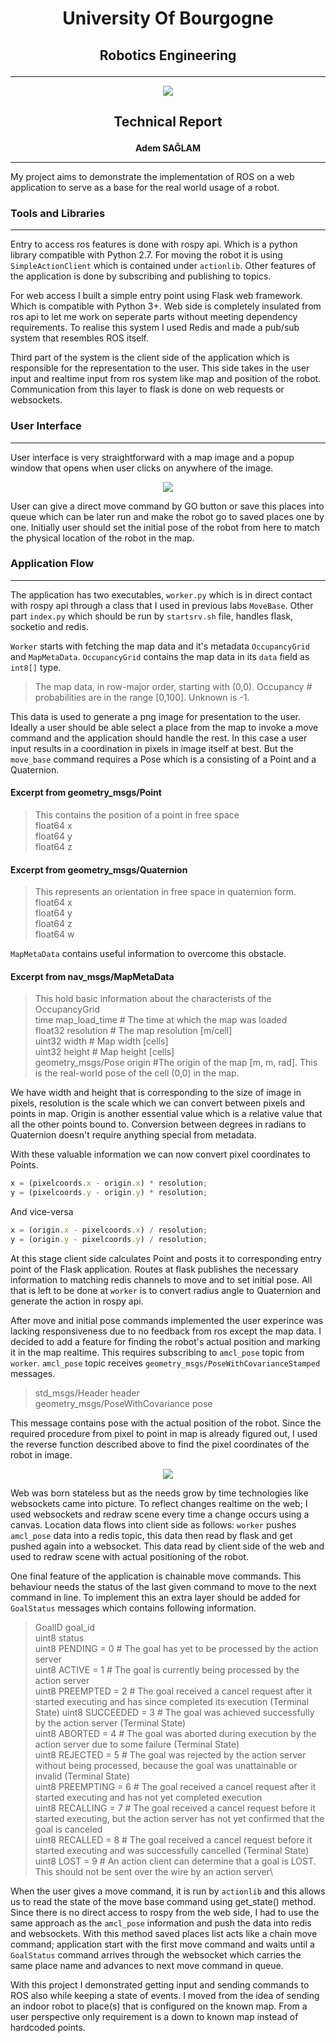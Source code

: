 
# <p align="center">University Of Bourgogne</p>


## <p align="center">Robotics Engineering</p>
---
<p align="center">
<img src="https://upload.wikimedia.org/wikipedia/commons/thumb/c/cf/Universit%C3%A9_de_Bourgogne_Logo.svg/320px-Universit%C3%A9_de_Bourgogne_Logo.svg.png" />
</p>

## <p align="center">Technical Report</p>

**<p align="center">Adem SAĞLAM</p>**

***

My project aims to demonstrate the implementation of ROS on a web application to serve as a base for the real world usage of a robot.


### Tools and Libraries
---
Entry to access ros features is done with rospy api. Which is a python library compatible with Python 2.7. For moving the robot it is using `SimpleActionClient` which is contained under `actionlib`. Other features of the application is done by subscribing and publishing to  topics.


For web access I built a simple entry point using Flask web framework. Which is compatible with Python 3+.
Web side is completely insulated from ros api to let me work on seperate parts without meeting dependency requirements. To realise this system I used Redis and made a pub/sub system that resembles ROS itself.


Third part of the system is the client side of the application which is responsible for the representation to the user. This side takes in the user input and realtime input from ros system like map and position of the robot. Communication from this layer to flask is done on web requests or websockets.


### User Interface
---

User interface is very straightforward with a map image and a popup window that opens when user clicks on anywhere of the image.

<p align="center">
  <img src="panel-ss1.jpg" />
</p>

User can give a direct move command by GO button or save this places into queue which can be later run and make the robot go to saved places one by one. Initially user should set the initial pose of the robot from here to match the physical location of the robot in the map.

### Application Flow
---

The application has two executables, `worker.py` which is in direct contact with rospy api through a class that I used in previous labs `MoveBase`. Other part `index.py` which should be run by `startsrv.sh` file, handles flask, socketio and redis.


`Worker` starts with fetching the map data and it's metadata `OccupancyGrid` and `MapMetaData`. `OccupancyGrid` contains the map data in its `data` field as `int8[]` type.
> The map data, in row-major order, starting with (0,0).  Occupancy
> \# probabilities are in the range [0,100].  Unknown is -1.

This data is used to generate a png image for presentation to the user. Ideally a user should be able select a place from the map to invoke a move command and the application should handle the rest. In this case a user input results in a coordination in pixels in image itself at best. But the `move_base` command requires a Pose which is a consisting of a Point and a Quaternion.

#### Excerpt from geometry_msgs/Point

> This contains the position of a point in free space\
> float64 x\
> float64 y\
> float64 z

#### Excerpt from geometry_msgs/Quaternion

> This represents an orientation in free space in quaternion form.\
> float64 x\
> float64 y\
> float64 z\
> float64 w


`MapMetaData` contains useful information to overcome this obstacle.

#### Excerpt from nav_msgs/MapMetaData

> This hold basic information about the characterists of the OccupancyGrid\
> time map_load_time # The time at which the map was loaded\
> float32 resolution # The map resolution [m/cell]\
> uint32 width # Map width [cells]\
> uint32 height # Map height [cells]\
> geometry_msgs/Pose origin #The origin of the map [m, m, rad].  This is the real-world pose of the cell (0,0) in the map.


We have width and height that is corresponding to the size of image in pixels, resolution is the scale which we can convert between pixels and points in map. Origin is another essential value which is a relative value that all the other points bound to. Conversion between degrees in radians to Quaternion doesn't require anything special from metadata.

With these valuable information we can now convert pixel coordinates to Points. 
```javascript
x = (pixelcoords.x - origin.x) * resolution;
y = (pixelcoords.y - origin.y) * resolution;
```

And vice-versa
```javascript
x = (origin.x - pixelcoords.x) / resolution;
y = (origin.y - pixelcoords.y) / resolution;
```

At this stage client side calculates Point and posts it to corresponding entry point of the Flask application. Routes at flask publishes the necessary information to matching redis channels to move and to set initial pose. All that is left to be done at `worker` is to convert radius angle to Quaternion and generate the action in rospy api.


After move and initial pose commands implemented the user experince was lacking responsiveness due to no feedback from ros except the map data. I decided to add a feature for finding the robot's actual position and marking it in the map realtime. This requires subscribing to `amcl_pose` topic from `worker`. `amcl_pose` topic receives `geometry_msgs/PoseWithCovarianceStamped` messages.

> std_msgs/Header header\
> geometry_msgs/PoseWithCovariance pose

This message contains pose with the actual position of the robot. Since the required procedure from pixel to point in map is already figured out, I used the reverse function described above to find the pixel coordinates of the robot in image.

<p align="center">
  <img src="rob-move-crop.gif" />
</p>


Web was born stateless but as the needs grow by time technologies like websockets came into picture. To reflect changes realtime on the web; I  used websockets and redraw scene every time a change occurs using a canvas. Location data flows into client side as follows: `worker` pushes `amcl_pose` data into a redis topic, this data then read by flask and get pushed again into a websocket. This data read by client side of the web and used to redraw scene with actual positioning of the robot.


One final feature of the application is chainable move commands. This behaviour needs the status of the last given command to move to the next command in line. To implement this an extra layer should be added for `GoalStatus` messages which contains following information.

> GoalID goal_id\
> uint8 status\
> uint8 PENDING = 0   # The goal has yet to be processed by the  action server\
> uint8 ACTIVE = 1   # The goal is currently being processed by the action server\
> uint8 PREEMPTED = 2   # The goal received a cancel request after it started executing and has since completed its execution (Terminal State)
> uint8 SUCCEEDED = 3   # The goal was achieved successfully by the action server (Terminal State)\
> uint8 ABORTED = 4   # The goal was aborted during execution by the action server due to some failure (Terminal State)\
> uint8 REJECTED = 5   # The goal was rejected by the action server without being processed, because the goal was unattainable or invalid (Terminal State)\
> uint8 PREEMPTING = 6   # The goal received a cancel request after it started executing and has not yet completed execution\
> uint8 RECALLING = 7   # The goal received a cancel request before it started executing, but the action server has not yet confirmed that the goal is canceled\
> uint8 RECALLED = 8   # The goal received a cancel request before it started executing and was successfully cancelled (Terminal State)\
> uint8 LOST = 9   # An action client can determine that a goal is LOST. This should not be sent over the wire by an action server\


When the user gives a move command, it is run by `actionlib` and this allows us to read the state of the move base command using get_state() method. Since there is no direct access to rospy from the web side, I had to use the same approach as the `amcl_pose` information and push the data into redis and websockets. With this method saved places list acts like a chain move command; application start with the first move command and waits until a `GoalStatus` command arrives through the websocket which carries the same place name and advances to next move command in queue.


With this project I demonstrated getting input and sending commands to ROS also while keeping a state of events. I moved from the idea of sending an indoor robot to place(s) that is configured on the known map. From a user perspective only requirement is a down to known map instead of hardcoded points.